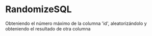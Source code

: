 # RandomizeSQL
Obteniendo el número máximo de la columna 'id', aleatorizándolo y obteniendo el resultado de otra columna
